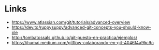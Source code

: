 # Links
- https://www.atlassian.com/git/tutorials/advanced-overview
- https://dev.to/ruppysuppy/advanced-git-concepts-you-should-know-nle
- http://tombatossals.github.io/git-puesto-en-practica/ejemplos/
- https://ihumai.medium.com/gitflow-colaborando-en-git-4046f4a95c9c
